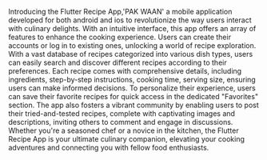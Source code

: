 Introducing the Flutter Recipe App,'PAK WAAN' a mobile application developed for both android and ios to revolutionize the way users interact with culinary delights. With an intuitive interface, this app offers an array of features to enhance the cooking experience. Users can create their accounts or log in to existing ones, unlocking a world of recipe exploration. With a vast database of recipes categorized into various dish types, users can easily search and discover different recipes according to their preferences. Each recipe comes with comprehensive details, including ingredients, step-by-step instructions, cooking time, serving size, ensuring users can make informed decisions. To personalize their experience, users can save their favorite recipes for quick access in the dedicated "Favorites" section. The app also fosters a vibrant community by enabling users to post their tried-and-tested recipes, complete with captivating images and descriptions, inviting others to comment and engage in discussions. Whether you're a seasoned chef or a novice in the kitchen, the Flutter Recipe App is your ultimate culinary companion, elevating your cooking adventures and connecting you with fellow food enthusiasts.
